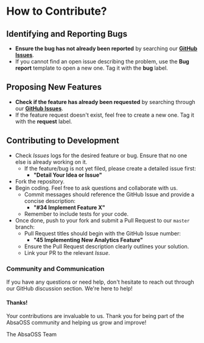 # How to Contribute?

## **Identifying and Reporting Bugs**
* **Ensure the bug has not already been reported** by searching our **[GitHub Issues](https://github.com/AbsaOSS/py-composite-action-lib/issues)**.
* If you cannot find an open issue describing the problem, use the **Bug report** template to open a new one. Tag it with the **bug** label.

## **Proposing New Features**

* **Check if the feature has already been requested** by searching through our **[GitHub Issues](https://github.com/AbsaOSS/py-composite-action-lib/issues)**.
* If the feature request doesn't exist, feel free to create a new one. Tag it with the **request** label.

## **Contributing to Development**

* Check _Issues_ logs for the desired feature or bug. Ensure that no one else is already working on it.
    * If the feature/bug is not yet filed, please create a detailed issue first:
        * **"Detail Your Idea or Issue"**
* Fork the repository.
* Begin coding. Feel free to ask questions and collaborate with us.
    * Commit messages should reference the GitHub Issue and provide a concise description:
        * **"#34 Implement Feature X"**
    * Remember to include tests for your code.
* Once done, push to your fork and submit a Pull Request to our `master` branch:
    * Pull Request titles should begin with the GitHub Issue number:
        * **"45 Implementing New Analytics Feature"**
    * Ensure the Pull Request description clearly outlines your solution.
    * Link your PR to the relevant _Issue_.

### Community and Communication

If you have any questions or need help, don't hesitate to reach out through our GitHub discussion section. We're here to help!

#### Thanks!

Your contributions are invaluable to us. Thank you for being part of the AbsaOSS community and helping us grow and improve!

The AbsaOSS Team

